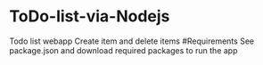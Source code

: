 # ToDo-list-via-Nodejs
Todo list webapp 
Create item and delete items 
#Requirements
See package.json and download required packages to run the app
